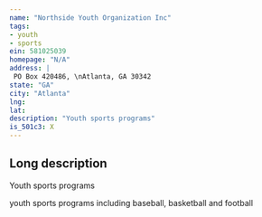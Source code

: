 ```yaml
---
name: "Northside Youth Organization Inc"
tags:
- youth
- sports
ein: 581025039
homepage: "N/A"
address: |
 PO Box 420486, \nAtlanta, GA 30342
state: "GA"
city: "Atlanta"
lng: 
lat: 
description: "Youth sports programs"
is_501c3: X
---
```


## Long description

Youth sports programs
  
  youth sports programs including baseball, basketball and football
